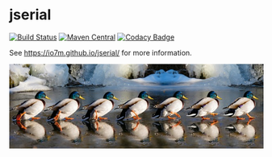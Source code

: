 jserial
===

[![Build Status](https://travis-ci.org/io7m/jserial.svg?branch=master)](https://travis-ci.org/io7m/jserial)
[![Maven Central](https://maven-badges.herokuapp.com/maven-central/com.io7m.jserial/com.io7m.jserial/badge.png)](https://maven-badges.herokuapp.com/maven-central/com.io7m.jserial/com.io7m.jserial)
[![Codacy Badge](https://api.codacy.com/project/badge/Grade/17aaba814dcb4a0691a25558e232e619)](https://www.codacy.com/app/github_79/jserial?utm_source=github.com&amp;utm_medium=referral&amp;utm_content=io7m/jserial&amp;utm_campaign=Badge_Grade)

See https://io7m.github.io/jserial/ for more information.

![jserial](./src/site/resources/jserial.jpg?raw=true)
